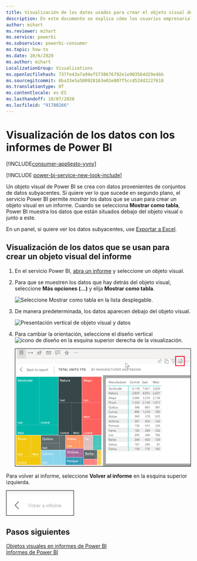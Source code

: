 ```yaml
---
title: Visualización de los datos usados para crear el objeto visual de informe
description: En este documento se explica cómo los usuarios empresariales de Power BI pueden "ver" los datos usados para crear un objeto visual de informe.
author: mihart
ms.reviewer: mihart
ms.service: powerbi
ms.subservice: powerbi-consumer
ms.topic: how-to
ms.date: 10/6/2020
ms.author: mihart
LocalizationGroup: Visualizations
ms.openlocfilehash: 737fe43a7a94ef5738676792e1e903564d29e4bb
ms.sourcegitcommit: 6ba33e5a500928163e02e007f5ccd52dd2227610
ms.translationtype: HT
ms.contentlocale: es-ES
ms.lasthandoff: 10/07/2020
ms.locfileid: "91780266"
---
```

# <a name="show-data-with-power-bi-reports"></a>Visualización de los datos con los informes de Power BI

[!INCLUDE[consumer-appliesto-yyny](../includes/consumer-appliesto-yyny.md)]

[!INCLUDE [power-bi-service-new-look-include](../includes/power-bi-service-new-look-include.md)]

Un objeto visual de Power BI se crea con datos provenientes de conjuntos de datos subyacentes. Si quiere ver lo que sucede en segundo plano, el servicio Power BI permite *mostrar* los datos que se usan para crear un objeto visual en un informe. Cuando se selecciona **Mostrar como tabla**, Power BI muestra los datos que están situados debajo del objeto visual o junto a este.

En un panel, si quiere ver los datos subyacentes, use [Exportar a Excel](end-user-export.md).

## <a name="show-the-data-being-used-to-create-a-report-visual"></a>Visualización de los datos que se usan para crear un objeto visual del informe
1. En el servicio Power BI, [abra un informe](end-user-report-open.md) y seleccione un objeto visual.  
2. Para que se muestren los datos que hay detrás del objeto visual, seleccione **Más opciones (…)** y elija **Mostrar como tabla**.
   
   ![Seleccione Mostrar como tabla en la lista desplegable.](./media/end-user-show-data/power-bi-show-data-vertical.png)
3. De manera predeterminada, los datos aparecen debajo del objeto visual.
   
   ![Presentación vertical de objeto visual y datos](./media/end-user-show-data/power-bi-show-data-table.png)

4. Para cambiar la orientación, seleccione el diseño vertical ![icono de diseño](media/end-user-show-data/power-bi-vertical-icon-new.png) en la esquina superior derecha de la visualización.
   
   ![Presentación horizontal de objeto visual y datos](./media/end-user-show-data/power-bi-show-horizontal.png)

Para volver al informe, seleccione **Volver al informe** en la esquina superior izquierda. 

   ![Captura de pantalla que muestra el vínculo para volver al informe.](./media/end-user-show-data/power-bi-back.png)

## <a name="next-steps"></a>Pasos siguientes
[Objetos visuales en informes de Power BI](../visuals/power-bi-report-visualizations.md)    
[Informes de Power BI](end-user-reports.md)    
